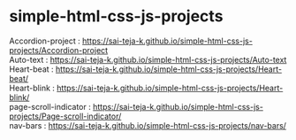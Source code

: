 # simple-html-css-js-projects

Accordion-project : https://sai-teja-k.github.io/simple-html-css-js-projects/Accordion-project <br/>
Auto-text : https://sai-teja-k.github.io/simple-html-css-js-projects/Auto-text <br/>
Heart-beat : https://sai-teja-k.github.io/simple-html-css-js-projects/Heart-beat/ <br/>
Heart-blink : https://sai-teja-k.github.io/simple-html-css-js-projects/Heart-blink/ <br/>
page-scroll-indicator : https://sai-teja-k.github.io/simple-html-css-js-projects/Page-scroll-indicator/ <br/>
nav-bars : https://sai-teja-k.github.io/simple-html-css-js-projects/nav-bars/ <br/>
